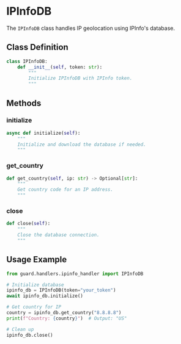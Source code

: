 # IPInfoDB

The `IPInfoDB` class handles IP geolocation using IPInfo's database.

## Class Definition

```python
class IPInfoDB:
    def __init__(self, token: str):
        """
        Initialize IPInfoDB with IPInfo token.
        """
```

## Methods

### initialize

```python
async def initialize(self):
    """
    Initialize and download the database if needed.
    """
```

### get_country

```python
def get_country(self, ip: str) -> Optional[str]:
    """
    Get country code for an IP address.
    """
```

### close

```python
def close(self):
    """
    Close the database connection.
    """
```

## Usage Example

```python
from guard.handlers.ipinfo_handler import IPInfoDB

# Initialize database
ipinfo_db = IPInfoDB(token="your_token")
await ipinfo_db.initialize()

# Get country for IP
country = ipinfo_db.get_country("8.8.8.8")
print(f"Country: {country}")  # Output: "US"

# Clean up
ipinfo_db.close()
``` 